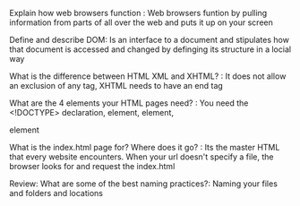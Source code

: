 Explain how web browsers function : Web browsers funtion by pulling information from parts of all over the web
and puts it up on your screen

Define and describe DOM: Is an interface to a document and stipulates how that document is accessed and changed 
by definging its structure in a locial way

What is the difference between HTML XML and XHTML? : It does not allow an exclusion of any tag, XHTML needs to have 
an end tag 

What are the 4 elements your HTML pages need? : You need the <!DOCTYPE> declaration, <root> element, <head> element,
 <body> element

What is the index.html page for? Where does it go? : Its the master HTML that every website encounters. When your url 
doesn't specify a file, the browser looks for and request the index.html

Review: What are some of the best naming practices?: Naming your files and folders and locations 
